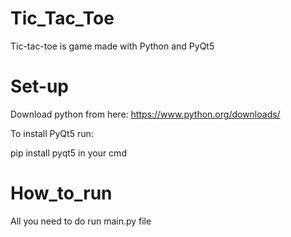 # Tic_Tac_Toe

Tic-tac-toe is game made with Python and PyQt5


# Set-up

Download python from here:
https://www.python.org/downloads/

To install PyQt5 run:

pip install pyqt5
in your cmd

# How_to_run 

All you need to do run main.py file
